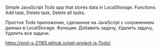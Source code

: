 Simple JavaScript Todo app that stores data in LocalStorage.
Functions: Add task, Delete task, Delete all tasks.

Простое Todo приложение, сделанное на JavaScript с сохранением данных в LocalStorage.
Функции: Добавить задачу, Удалить задачу, Удалить все задачи.

https://emil-s-21165.github.io/pet-project-js-Todo/
